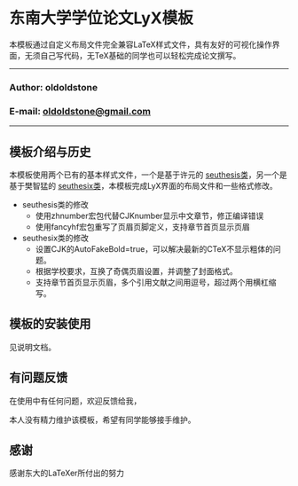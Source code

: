 东南大学学位论文LyX模板
===========================
本模板通过自定义布局文件完全兼容LaTeX样式文件，具有友好的可视化操作界面，无须自己写代码，无TeX基础的同学也可以轻松完成论文撰写。
****
### Author: oldoldstone
### E-mail: oldoldstone@gmail.com
****
## 模板介绍与历史
本模板使用两个已有的基本样式文件，一个是基于许元的 [seuthesis类](http://code.google.com/p/seuthesis/)，另一个是基于樊智猛的 [seuthesix类](https://github.com/zhimengfan1990/seuthesix)，本模板完成LyX界面的布局文件和一些格式修改。

* seuthesis类的修改
    * 使用zhnumber宏包代替CJKnumber显示中文章节，修正编译错误
    * 使用fancyhf宏包重写了页眉页脚定义，支持章节首页显示页眉
* seuthesix类的修改
    * 设置CJK的AutoFakeBold=true，可以解决最新的CTeX不显示粗体的问题。
    * 根据学校要求，互换了奇偶页眉设置，并调整了封面格式。
    * 支持章节首页显示页眉，多个引用文献之间用逗号，超过两个用横杠缩写。
    
## 模板的安装使用
见说明文档。

## 有问题反馈
在使用中有任何问题，欢迎反馈给我，

本人没有精力维护该模板，希望有同学能够接手维护。
 
## 感谢
感谢东大的LaTeXer所付出的努力
